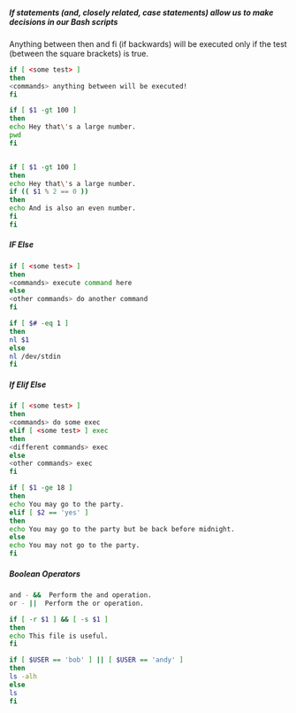 ##### If statements (and, closely related, case statements) allow us to make decisions in our Bash scripts
Anything between then and fi (if backwards) will be executed only if the test (between the square brackets) is true.
``````sh
if [ <some test> ]
then
<commands> anything between will be executed!
fi

``````
``````sh
if [ $1 -gt 100 ]
then
echo Hey that\'s a large number.
pwd
fi


if [ $1 -gt 100 ]
then
echo Hey that\'s a large number.
if (( $1 % 2 == 0 ))
then
echo And is also an even number.
fi
fi

``````
##### IF Else
``````sh
if [ <some test> ]
then
<commands> execute command here
else
<other commands> do another command
fi

``````
``````sh
if [ $# -eq 1 ]
then
nl $1
else
nl /dev/stdin
fi

``````
##### If Elif Else
``````sh
if [ <some test> ]
then
<commands> do some exec
elif [ <some test> ] exec
then
<different commands> exec
else
<other commands> exec
fi

``````
``````sh
if [ $1 -ge 18 ]
then
echo You may go to the party.
elif [ $2 == 'yes' ]
then
echo You may go to the party but be back before midnight.
else
echo You may not go to the party.
fi

``````
##### Boolean Operators
``````sh
and - &&  Perform the and operation.
or - ||  Perform the or operation.

``````
``````sh
if [ -r $1 ] && [ -s $1 ]
then
echo This file is useful.
fi

if [ $USER == 'bob' ] || [ $USER == 'andy' ]
then
ls -alh
else
ls
fi

``````
